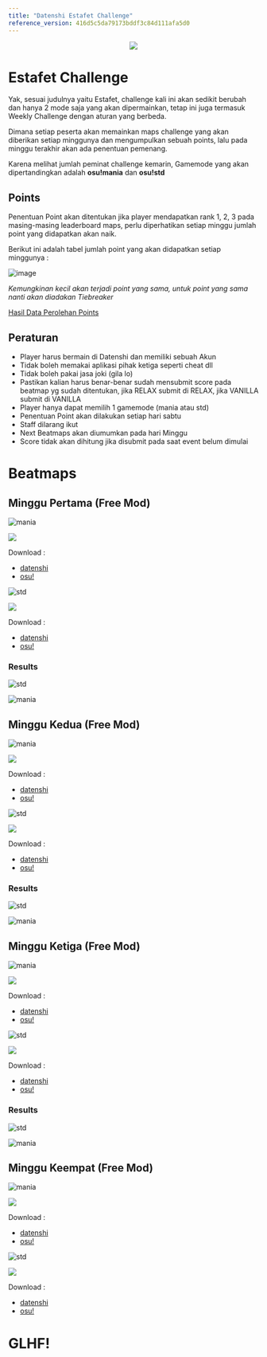 ```yaml
---
title: "Datenshi Estafet Challenge"
reference_version: 416d5c5da79173bddf3c84d111afa5d0
---
```


<div style="text-align:center"><img src="https://cdn.discordapp.com/attachments/728581754398572546/825574723365634079/estafet.png" /></div>

# Estafet Challenge

Yak, sesuai judulnya yaitu Estafet, challenge kali ini akan sedikit berubah dan hanya 2 mode saja yang akan dipermainkan, tetap ini juga termasuk Weekly Challenge dengan aturan yang berbeda.

Dimana setiap peserta akan memainkan maps challenge yang akan diberikan setiap minggunya dan mengumpulkan sebuah points, lalu pada minggu terakhir akan ada penentuan pemenang.

Karena melihat jumlah peminat challenge kemarin, Gamemode yang akan dipertandingkan adalah **osu!mania** dan **osu!std**

## Points

Penentuan Point akan ditentukan jika player mendapatkan rank 1, 2, 3 pada masing-masing leaderboard maps, perlu diperhatikan setiap minggu jumlah point yang didapatkan akan naik.

Berikut ini adalah tabel jumlah point yang akan didapatkan setiap minggunya :

![image](https://user-images.githubusercontent.com/10250068/112742106-04adf680-8fbe-11eb-83a4-ce3285f21570.png)

*Kemungkinan kecil akan terjadi point yang sama, untuk point yang sama nanti akan diadakan Tiebreaker*

[Hasil Data Perolehan Points](https://docs.google.com/spreadsheets/d/1vU8qNXzgTGJUTJjodlPv8lwRhccAiVgSWb1im-21z-Y/edit?usp=sharing)

## Peraturan

- Player harus bermain di Datenshi dan memiliki sebuah Akun
- Tidak boleh memakai aplikasi pihak ketiga seperti cheat dll
- Tidak boleh pakai jasa joki (gila lo)
- Pastikan kalian harus benar-benar sudah mensubmit score pada beatmap yg sudah ditentukan, jika RELAX submit di RELAX, jika VANILLA submit di VANILLA
- Player hanya dapat memilih 1 gamemode (mania atau std)
- Penentuan Point akan dilakukan setiap hari sabtu
- Staff dilarang ikut
- Next Beatmaps akan diumumkan pada hari Minggu
- Score tidak akan dihitung jika disubmit pada saat event belum dimulai

# Beatmaps

## Minggu Pertama (Free Mod)

![mania](https://cdn.discordapp.com/attachments/728581754398572546/822872891900035072/mode-mania-small.png)

<a href="https://osu.ppy.sh/beatmapsets/1069823#mania/2239450"><img src="https://cdn.discordapp.com/attachments/699254810008092702/825693362861899826/beatmap4kweek1.png" /></a>

Download :

- [datenshi](https://osu.datenshi.pw/d/1069823)
- [osu!](https://osu.ppy.sh/d/1069823)

![std](https://cdn.discordapp.com/attachments/728581754398572546/822872893746577428/mode-osu-small.png)

<a href="https://osu.ppy.sh/beatmapsets/1243342#osu/2816394"><img src="https://cdn.discordapp.com/attachments/699254810008092702/825580410527678515/beatmapstdweek1.png" /></a>

Download :

- [datenshi](https://osu.datenshi.pw/d/1243342)
- [osu!](https://osu.ppy.sh/d/1243342)

### Results

![std](https://user-images.githubusercontent.com/10250068/113484769-abbdf100-94dc-11eb-9aee-a1511f4f3711.png)

![mania](https://user-images.githubusercontent.com/10250068/113484781-b7111c80-94dc-11eb-8bd1-de5740f21677.png)

## Minggu Kedua (Free Mod)

![mania](https://cdn.discordapp.com/attachments/728581754398572546/822872891900035072/mode-mania-small.png)

<a href="https://osu.ppy.sh/s/1355042"><img src="https://cdn.discordapp.com/attachments/699254810008092702/827943050420551721/beatmap4kweek2.png" /></a>

Download :

- [datenshi](https://osu.datenshi.pw/d/1355042)
- [osu!](https://osu.ppy.sh/d/1355042)

![std](https://cdn.discordapp.com/attachments/728581754398572546/822872893746577428/mode-osu-small.png)

<a href="https://osu.ppy.sh/s/963814"><img src="https://cdn.discordapp.com/attachments/699254810008092702/827943057454399538/beatmapstdweek2.png" /></a>

Download :

- [datenshi](https://osu.datenshi.pw/d/963814)
- [osu!](https://osu.ppy.sh/d/963814)

### Results

![std](https://cdn.discordapp.com/attachments/699254810008092702/833309608167735306/unknown.png)

![mania](https://cdn.discordapp.com/attachments/699254810008092702/833306264192024596/unknown.png)

## Minggu Ketiga (Free Mod)

![mania](https://cdn.discordapp.com/attachments/728581754398572546/822872891900035072/mode-mania-small.png)

<a href="https://osu.ppy.sh/beatmapsets/1138055#mania/2427858"><img src="https://cdn.discordapp.com/attachments/698957154115125381/830762169573965845/B_2.png" /></a>

Download :

- [datenshi](https://osu.datenshi.pw/d/1138055)
- [osu!](https://osu.ppy.sh/d/1138055)

![std](https://cdn.discordapp.com/attachments/728581754398572546/822872893746577428/mode-osu-small.png)

<a href="https://osu.ppy.sh/beatmapsets/1245222#osu/2588481"><img src="https://cdn.discordapp.com/attachments/698957154115125381/830761268910489620/B.png" /></a>

Download :

- [datenshi](https://osu.datenshi.pw/d/1245222)
- [osu!](https://osu.ppy.sh/d/1245222)

### Results

![std](https://cdn.discordapp.com/attachments/699254810008092702/833309722958233660/unknown.png)

![mania](https://cdn.discordapp.com/attachments/699254810008092702/833309762346156072/unknown.png)

## Minggu Keempat (Free Mod)

![mania](https://cdn.discordapp.com/attachments/728581754398572546/822872891900035072/mode-mania-small.png)

<a href="https://osu.ppy.sh/beatmapsets/1338864#mania/2773432"><img src="https://cdn.discordapp.com/attachments/699254810008092702/833165095390412820/B_3.png" /></a>

Download :

- [datenshi](https://osu.datenshi.pw/d/1338864)
- [osu!](https://osu.ppy.sh/d/1338864)

![std](https://cdn.discordapp.com/attachments/728581754398572546/822872893746577428/mode-osu-small.png)

<a href="https://osu.ppy.sh/beatmapsets/1085630#osu/2367232"><img src="https://cdn.discordapp.com/attachments/699254810008092702/833165094887489586/B_5.png" /></a>

Download :

- [datenshi](https://osu.datenshi.pw/d/1085630)
- [osu!](https://osu.ppy.sh/d/1085630)


# GLHF!
